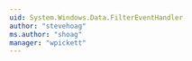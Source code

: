 ```yaml
---
uid: System.Windows.Data.FilterEventHandler
author: "stevehoag"
ms.author: "shoag"
manager: "wpickett"
---
```

